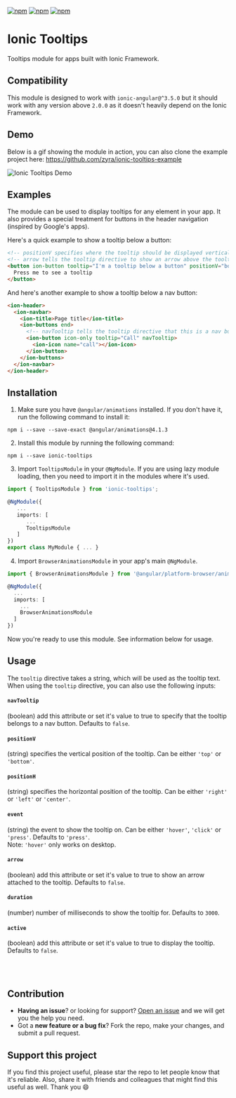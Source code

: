 [![npm](https://img.shields.io/npm/l/ionic-tooltips.svg)](https://www.npmjs.com/package/ionic-tooltips/)
[![npm](https://img.shields.io/npm/dt/ionic-tooltips.svg)](https://www.npmjs.com/package/ionic-tooltips)
[![npm](https://img.shields.io/npm/dm/ionic-tooltips.svg)](https://www.npmjs.com/package/ionic-tooltips)

# Ionic Tooltips
Tooltips module for apps built with Ionic Framework.

## Compatibility
This module is designed to work with `ionic-angular@^3.5.0` but it should work with any version above `2.0.0` as it doesn't heavily depend on the Ionic Framework.

## Demo
Below is a gif showing the module in action, you can also clone the example project here: https://github.com/zyra/ionic-tooltips-example

![Ionic Tooltips Demo](https://github.com/zyra/ionic-tooltips-example/blob/master/ionic-tooltips.gif?raw=true)

## Examples

The module can be used to display tooltips for any element in your app. It also provides a special treatment for buttons in the header navigation (inspired by Google's apps).

Here's a quick example to show a tooltip below a button:
```html
<!-- positionV specifies where the tooltip should be displayed vertically, can be either top or bottom -->
<!-- arrow tells the tooltip directive to show an arrow above the tooltip box -->
<button ion-button tooltip="I'm a tooltip below a button" positionV="bottom" arrow>
  Press me to see a tooltip
</button>
```

And here's another example to show a tooltip below a nav button:
```html
<ion-header>
  <ion-navbar>
    <ion-title>Page title</ion-title>
    <ion-buttons end>
      <!-- navTooltip tells the tooltip directive that this is a nav button -->
      <ion-button icon-only tooltip="Call" navTooltip>
        <ion-icon name="call"></ion-icon>
      </ion-button>
    </ion-buttons>
  </ion-navbar>
</ion-header>
```

## Installation
1. Make sure you have `@angular/animations` installed. If you don't have it, run the following command to install it:
```shell
npm i --save --save-exact @angular/animations@4.1.3
```
2. Install this module by running the following command:
```shell
npm i --save ionic-tooltips
```
3. Import `TooltipsModule` in your `@NgModule`. If you are using lazy module loading, then you need to import it in the modules where it's used.
```ts
import { TooltipsModule } from 'ionic-tooltips';

@NgModule({
   ...
   imports: [
      ...
      TooltipsModule
   ]
})
export class MyModule { ... }
```
4. Import `BrowserAnimationsModule` in your app's main `@NgModule`.
```ts
import { BrowserAnimationsModule } from '@angular/platform-browser/animations';

@NgModule({
  ...
  imports: [
    ...
    BrowserAnimationsModule
  ]
})
```

Now you're ready to use this module. See information below for usage.

## Usage

The `tooltip` directive takes a string, which will be used as the tooltip text. When using the `tooltip` directive, you can also use the following inputs:

#### `navTooltip`
(boolean) add this attribute or set it's value to true to specify that the tooltip belongs to a nav button. Defaults to `false`.

#### `positionV`
(string) specifies the vertical position of the tooltip. Can be either `'top'` or `'bottom'`.

#### `positionH`
(string) specifies the horizontal position of the tooltip. Can be either `'right'` or `'left'` or `'center'`.

#### `event`
(string) the event to show the tooltip on. Can be either `'hover'`, `'click'` or `'press'`. Defaults to `'press'`.  
Note: `'hover'` only works on desktop.

#### `arrow`
(boolean) add this attribute or set it's value to true to show an arrow attached to the tooltip. Defaults to `false`.

#### `duration`
(number) number of milliseconds to show the tooltip for. Defaults to `3000`.

#### `active`
(boolean) add this attribute or set it's value to true to display the tooltip. Defaults to `false`.

<br><br>
## Contribution
- **Having an issue**? or looking for support? [Open an issue](https://github.com/zyra/ionic-tooltips/issues/new) and we will get you the help you need.
- Got a **new feature or a bug fix**? Fork the repo, make your changes, and submit a pull request.

## Support this project
If you find this project useful, please star the repo to let people know that it's reliable. Also, share it with friends and colleagues that might find this useful as well. Thank you :smile:
